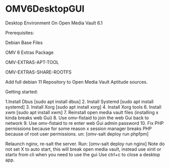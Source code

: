 # OMV6DesktopGUI
Desktop Environment On Open Media Vault 6.1

Prerequisites:

Debian Base Files

OMV 6 Extras Package

OMV-EXTRAS-APT-TOOL

OMV-EXTRAS-SHARE-ROOTFS

Add full debian 11 Repository to Open Media Vault Aptitude sources.

Getting started:

1.Install Dbus [sudo apt install dbus]
2. Install Systemd [sudo apt install systemd]
3. Install Xorg [sudo apt install xorg]
4. Install Xorg tools
6. Install xwm [sudo apt install xwm]
7. Reinstall open media vault files (installing x kinda breaks web Gui)
8. Use omv-fistaid to join the web Gui back to network
9. Use omv-fistaid to re enter web Gui admin password
10. Fix PHP permissions because for some reason x session manager breaks PHP because of root user permissions. un: [omv-salt deploy run phpfpm]

Relaunch nginx, re-salt the server. Run: [omv-salt deploy run nginx]
Note do not set X to auto start, this will break open media vault, instead use xinit or startx from cli when you need to use the gui
Use ctrl+c to close a desktop app.
